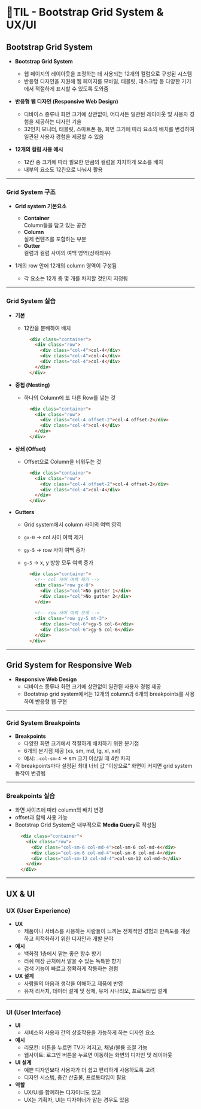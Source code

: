 # 📝TIL - Bootstrap Grid System & UX/UI

## Bootstrap Grid System

- **Bootstrap Grid System**
  - 웹 페이지의 레이아웃을 조정하는 데 사용되는 12개의 컬럼으로 구성된 시스템
  - 반응형 디자인을 지원해 웹 페이지를 모바일, 태블릿, 데스크탑 등 다양한 기기에서 적절하게 표시할 수 있도록 도와줌

- **반응형 웹 디자인 (Responsive Web Design)**
  - 디바이스 종류나 화면 크기에 상관없이, 어디서든 일관된 레이아웃 및 사용자 경험을 제공하는 디자인 기술
  - 32인치 모니터, 태블릿, 스마트폰 등, 화면 크기에 따라 요소의 배치를 변경하여 일관된 사용자 경험을 제공할 수 있음

- **12개의 컬럼 사용 예시**
  - 12칸 중 크기에 따라 필요한 만큼의 컬럼을 차지하게 요소를 배치
  - 내부의 요소도 12칸으로 나눠서 활용

---

### Grid System 구조

- **Grid system 기본요소**
  - **Container**  
    Column들을 담고 있는 공간
  - **Column**  
    실제 컨텐츠를 포함하는 부분
  - **Gutter**  
    컬럼과 컬럼 사이의 여백 영역(상하좌우)

- 1개의 row 안에 12개의 column 영역이 구성됨
  - 각 요소는 12개 중 몇 개를 차지할 것인지 지정됨

---

### Grid System 실습

- **기본**
  - 12칸을 분배하여 배치
    ```html
      <div class="container">
        <div class="row">
          <div class="col-4">col-4</div>
          <div class="col-4">col-4</div>
          <div class="col-4">col-4</div>
        </div>
      </div>
    ```
    
- **중첩 (Nesting)**
  - 하나의 Column에 또 다른 Row를 넣는 것
    ```html
      <div class="container">
        <div class="row">
          <div class="col-4 offset-2">col-4 offset-2</div>
          <div class="col-4">col-4</div>
        </div>
      </div>
    ```
    
- **상쇄 (Offset)**
  - Offset으로 Column을 비워두는 것
    ```html
      <div class="container">
        <div class="row">
          <div class="col-4 offset-2">col-4 offset-2</div>
          <div class="col-4">col-4</div>
        </div>
      </div>

    ```

    
- **Gutters**
  - Grid system에서 column 사이의 여백 영역
  - `gx-0` → col 사이 여백 제거
  - `gy-5` → row 사이 여백 증가
  - `g-5` → x, y 방향 모두 여백 증가
    
    ```html
      <div class="container">
        <!-- col 사이 여백 제거 -->
        <div class="row gx-0">
          <div class="col">No gutter 1</div>
          <div class="col">No gutter 2</div>
        </div>
      
        <!-- row 사이 여백 크게 -->
        <div class="row gy-5 mt-3">
          <div class="col-6">gy-5 col-6</div>
          <div class="col-6">gy-5 col-6</div>
        </div>
      </div>

    ```


---

## Grid System for Responsive Web

- **Responsive Web Design**
  - 디바이스 종류나 화면 크기에 상관없이 일관된 사용자 경험 제공
  - Bootstrap grid system에서는 12개의 column과 6개의 breakpoints를 사용하여 반응형 웹 구현

---

### Grid System Breakpoints

- **Breakpoints**
  - 다양한 화면 크기에서 적절하게 배치하기 위한 분기점
  - 6개의 분기점 제공 (xs, sm, md, lg, xl, xxl)
  - 예시: `.col-sm-4` → sm 크기 이상일 때 4칸 차지
- 각 breakpoints마다 설정된 최대 너비 값 “이상으로” 화면이 커지면 grid system 동작이 변경됨

---

### Breakpoints 실습

- 화면 사이즈에 따라 column의 배치 변경
- offset과 함께 사용 가능
- Bootstrap Grid System은 내부적으로 **Media Query**로 작성됨
  ```html
    <div class="container">
      <div class="row">
        <div class="col-sm-6 col-md-4">col-sm-6 col-md-4</div>
        <div class="col-sm-6 col-md-4">col-sm-6 col-md-4</div>
        <div class="col-sm-12 col-md-4">col-sm-12 col-md-4</div>
      </div>
    </div>

  ```

  

---

## UX & UI

### UX (User Experience)

- **UX**
  - 제품이나 서비스를 사용하는 사람들이 느끼는 전체적인 경험과 만족도를 개선하고 최적화하기 위한 디자인과 개발 분야
- **예시**
  - 백화점 1층에서 맡는 좋은 향수 향기
  - 러쉬 매장 근처에서 맡을 수 있는 독특한 향기
  - 검색 기능이 빠르고 정확하게 작동하는 경험
- **UX 설계**
  - 사람들의 마음과 생각을 이해하고 제품에 반영
  - 유저 리서치, 데이터 설계 및 정제, 유저 시나리오, 프로토타입 설계

---

### UI (User Interface)

- **UI**
  - 서비스와 사용자 간의 상호작용을 가능하게 하는 디자인 요소
- **예시**
  - 리모컨: 버튼을 누르면 TV가 켜지고, 채널/볼륨 조절 가능
  - 웹사이트: 로그인 버튼을 누르면 이동하는 화면의 디자인 및 레이아웃
- **UI 설계**
  - 예쁜 디자인보다 사용자가 더 쉽고 편리하게 사용하도록 고려
  - 디자인 시스템, 중간 산출물, 프로토타입이 필요
- **역할**
  - UX/UI를 함께하는 디자이너도 있고
  - UX는 기획자, UI는 디자이너가 맡는 경우도 있음
